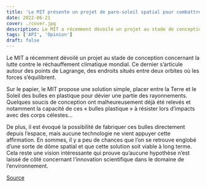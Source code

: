 ```yaml
---
title: 'Le MIT présente un projet de pare-soleil spatial pour combattre le réchauffement climatique'
date: 2022-06-21
cover: ./cover.jpg
description: Le MIT a récemment dévoilé un projet au stade de conception concernant la lutte contre le réchauffement climatique mondial...
tags: ['API', 'Opinion']
draft: false
---
```


Le MIT a récemment dévoilé un projet au stade de conception concernant la lutte contre le réchauffement climatique mondial. Ce dernier s’articule autour des points de Lagrange, des endroits situés entre deux orbites où les forces s’équilibrent.

Sur le papier, le MIT propose une solution simple, placer entre la Terre et le Soleil des bulles en plastique pour dévier une partie des rayonnements. Quelques soucis de conception ont malheureusement déjà été relevés et notamment la capacité de ces « bulles plastique » à résister lors d’impacts avec des corps célestes…

De plus, il est évoqué la possibilité de fabriquer ces bulles directement depuis l’espace, mais aucune technologie ne vient appuyer cette affirmation. En sommes, il y a peu de chances que l’on se retrouve englobé d’une sorte de dôme spatial et que cette solution soit viable à long terme. Cela reste une vision intéressante qui prouve qu’aucune hypothèse n’est laissé de côté concernant l’innovation scientifique dans le domaine de l’environnement.

[Source](https://www.journaldugeek.com/2022/06/17/contre-la-crise-climatique-le-mit-imagine-le-plus-farfelu-des-pare-soleils/)